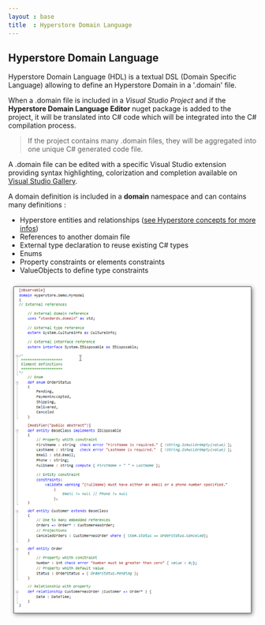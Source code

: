 ```yaml
---
layout : base
title  : Hyperstore Domain Language
---
```

## Hyperstore Domain Language

Hyperstore Domain Language (HDL) is a textual DSL (Domain Specific Language) allowing to define an Hyperstore Domain in a '.domain' file.

When a .domain file is included in a *Visual Studio Project* and if the **Hyperstore Domain Language Editor** nuget package is added to the project, it will be translated into C# code which will be integrated into the C# compilation process.

> If the project contains many .domain files, they will be aggregated into one unique C# generated code file.

A .domain file can be edited with a specific Visual Studio extension providing syntax highlighting, colorization and completion available on [Visual Studio Gallery](http://visualstudiogallery.msdn.microsoft.com/7243e6ca-e7bd-44a6-92a5-50b0083f6287).

A domain definition is included in a **domain** namespace and can contains many definitions :

* Hyperstore entities and relationships ([see Hyperstore concepts for more infos](/Concepts))
* References to another domain file
* External type declaration to reuse existing C# types
* Enums
* Property constraints or elements constraints
* ValueObjects to define type constraints

![](img/Sample.png)




